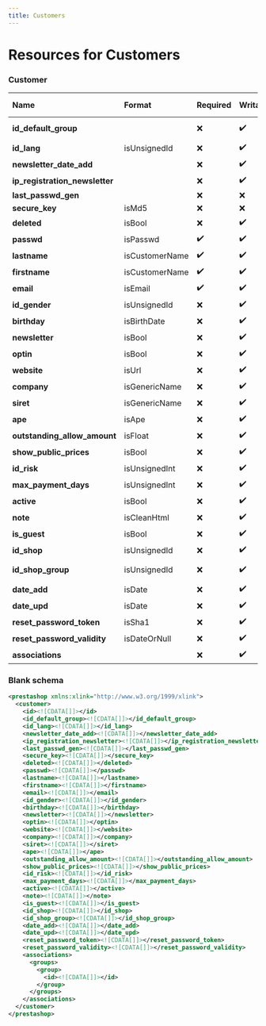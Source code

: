 ```yaml
---
title: Customers
---
```


# Resources for Customers

### Customer

|              Name              |     Format     | Required | Writable | Max size |   Description    |
| :----------------------------- | :------------- | :------- | :------- | :------- | :--------------- |
| **id_default_group**           |                | ❌        | ✔️       |          | Default group ID |
| **id_lang**                    | isUnsignedId   | ❌        | ✔️       |          | Lang ID          |
| **newsletter_date_add**        |                | ❌        | ✔️       |          |                  |
| **ip_registration_newsletter** |                | ❌        | ✔️       |          |                  |
| **last_passwd_gen**            |                | ❌        | ❌        |          |                  |
| **secure_key**                 | isMd5          | ❌        | ❌        |          |                  |
| **deleted**                    | isBool         | ❌        | ✔️       |          |                  |
| **passwd**                     | isPasswd       | ✔️       | ✔️       | 255      |                  |
| **lastname**                   | isCustomerName | ✔️       | ✔️       | 255      |                  |
| **firstname**                  | isCustomerName | ✔️       | ✔️       | 255      |                  |
| **email**                      | isEmail        | ✔️       | ✔️       | 255      |                  |
| **id_gender**                  | isUnsignedId   | ❌        | ✔️       |          | Gender ID        |
| **birthday**                   | isBirthDate    | ❌        | ✔️       |          |                  |
| **newsletter**                 | isBool         | ❌        | ✔️       |          |                  |
| **optin**                      | isBool         | ❌        | ✔️       |          |                  |
| **website**                    | isUrl          | ❌        | ✔️       |          |                  |
| **company**                    | isGenericName  | ❌        | ✔️       |          |                  |
| **siret**                      | isGenericName  | ❌        | ✔️       |          |                  |
| **ape**                        | isApe          | ❌        | ✔️       |          |                  |
| **outstanding_allow_amount**   | isFloat        | ❌        | ✔️       |          |                  |
| **show_public_prices**         | isBool         | ❌        | ✔️       |          |                  |
| **id_risk**                    | isUnsignedInt  | ❌        | ✔️       |          | Risk ID          |
| **max_payment_days**           | isUnsignedInt  | ❌        | ✔️       |          |                  |
| **active**                     | isBool         | ❌        | ✔️       |          |                  |
| **note**                       | isCleanHtml    | ❌        | ✔️       | 65000    |                  |
| **is_guest**                   | isBool         | ❌        | ✔️       |          |                  |
| **id_shop**                    | isUnsignedId   | ❌        | ✔️       |          | Shop ID          |
| **id_shop_group**              | isUnsignedId   | ❌        | ✔️       |          | Shop group ID    |
| **date_add**                   | isDate         | ❌        | ✔️       |          |                  |
| **date_upd**                   | isDate         | ❌        | ✔️       |          |                  |
| **reset_password_token**       | isSha1         | ❌        | ✔️       | 40       |                  |
| **reset_password_validity**    | isDateOrNull   | ❌        | ✔️       |          |                  |
| **associations**               |                | ❌        | ✔️       |          |                  |


### Blank schema

```xml
<prestashop xmlns:xlink="http://www.w3.org/1999/xlink">
  <customer>
    <id><![CDATA[]]></id>
    <id_default_group><![CDATA[]]></id_default_group>
    <id_lang><![CDATA[]]></id_lang>
    <newsletter_date_add><![CDATA[]]></newsletter_date_add>
    <ip_registration_newsletter><![CDATA[]]></ip_registration_newsletter>
    <last_passwd_gen><![CDATA[]]></last_passwd_gen>
    <secure_key><![CDATA[]]></secure_key>
    <deleted><![CDATA[]]></deleted>
    <passwd><![CDATA[]]></passwd>
    <lastname><![CDATA[]]></lastname>
    <firstname><![CDATA[]]></firstname>
    <email><![CDATA[]]></email>
    <id_gender><![CDATA[]]></id_gender>
    <birthday><![CDATA[]]></birthday>
    <newsletter><![CDATA[]]></newsletter>
    <optin><![CDATA[]]></optin>
    <website><![CDATA[]]></website>
    <company><![CDATA[]]></company>
    <siret><![CDATA[]]></siret>
    <ape><![CDATA[]]></ape>
    <outstanding_allow_amount><![CDATA[]]></outstanding_allow_amount>
    <show_public_prices><![CDATA[]]></show_public_prices>
    <id_risk><![CDATA[]]></id_risk>
    <max_payment_days><![CDATA[]]></max_payment_days>
    <active><![CDATA[]]></active>
    <note><![CDATA[]]></note>
    <is_guest><![CDATA[]]></is_guest>
    <id_shop><![CDATA[]]></id_shop>
    <id_shop_group><![CDATA[]]></id_shop_group>
    <date_add><![CDATA[]]></date_add>
    <date_upd><![CDATA[]]></date_upd>
    <reset_password_token><![CDATA[]]></reset_password_token>
    <reset_password_validity><![CDATA[]]></reset_password_validity>
    <associations>
      <groups>
        <group>
          <id><![CDATA[]]></id>
        </group>
      </groups>
    </associations>
  </customer>
</prestashop>
```

